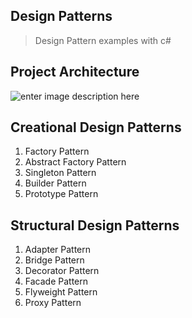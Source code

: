 ## Design Patterns

> Design Pattern examples with c#
## Project Architecture
![enter image description here](https://lh3.googleusercontent.com/58xEK5yI5xHTf71QtHrKJx0FAZEIKmGL3lBDjTtwnoBrFjG6To6kk0oFPK-eHOiefGc90fT3gWsj "Project Architecture")

## Creational Design Patterns
 1. Factory Pattern
 2. Abstract Factory Pattern
 3. Singleton Pattern
 4. Builder Pattern
 5. Prototype Pattern
## Structural Design Patterns
 1. Adapter Pattern
 2. Bridge Pattern
 3. Decorator Pattern
 4. Facade Pattern
 5. Flyweight Pattern
 6. Proxy Pattern
